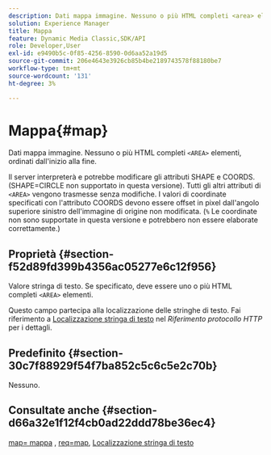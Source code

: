 ```yaml
---
description: Dati mappa immagine. Nessuno o più HTML completi <area> elementi, ordinati dall'inizio alla fine.
solution: Experience Manager
title: Mappa
feature: Dynamic Media Classic,SDK/API
role: Developer,User
exl-id: e9490b5c-0f85-4256-8590-0d6aa52a19d5
source-git-commit: 206e4643e3926cb85b4be2189743578f88180be7
workflow-type: tm+mt
source-wordcount: '131'
ht-degree: 3%

---
```


# Mappa{#map}

Dati mappa immagine. Nessuno o più HTML completi `<AREA>` elementi, ordinati dall&#39;inizio alla fine.

Il server interpreterà e potrebbe modificare gli attributi SHAPE e COORDS. (SHAPE=CIRCLE non supportato in questa versione). Tutti gli altri attributi di `<AREA>` vengono trasmesse senza modifiche. I valori di coordinate specificati con l&#39;attributo COORDS devono essere offset in pixel dall&#39;angolo superiore sinistro dell&#39;immagine di origine non modificata. (`%` Le coordinate non sono supportate in questa versione e potrebbero non essere elaborate correttamente.)

## Proprietà {#section-f52d89fd399b4356ac05277e6c12f956}

Valore stringa di testo. Se specificato, deve essere uno o più HTML completi `<AREA>` elementi.

Questo campo partecipa alla localizzazione delle stringhe di testo. Fai riferimento a [Localizzazione stringa di testo](/help/aem-is-ir-api/is-api/http-ref/image-serving-api-ref/c-http-protocol-reference/c-syntax-and-features/r-text-string-localization.md) nel *Riferimento protocollo HTTP* per i dettagli.

## Predefinito {#section-30c7f88929f54f7ba852c5c6c5e2c70b}

Nessuno.

## Consultate anche {#section-d66a32e1f12f4cb0ad22ddd78be36ec4}

[map= mappa](/help/aem-is-ir-api/is-api/http-ref/image-serving-api-ref/c-http-protocol-reference/c-command-reference/r-map.md) , [req=map](/help/aem-is-ir-api/is-api/http-ref/image-serving-api-ref/c-http-protocol-reference/c-command-reference/r-req/r-req.md), [Localizzazione stringa di testo](/help/aem-is-ir-api/is-api/http-ref/image-serving-api-ref/c-http-protocol-reference/c-syntax-and-features/r-text-string-localization.md)
